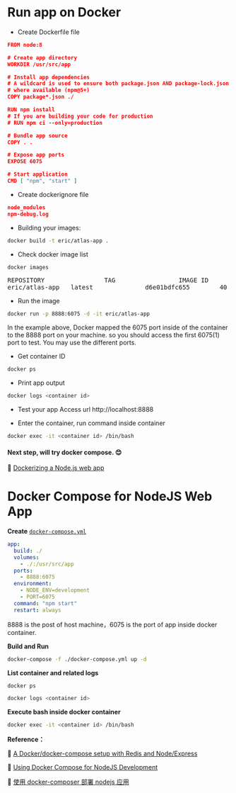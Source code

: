 # Run app on Docker

- Create Dockerfile file
```json
FROM node:8

# Create app directory
WORKDIR /usr/src/app

# Install app dependencies
# A wildcard is used to ensure both package.json AND package-lock.json are copied
# where available (npm@5+)
COPY package*.json ./

RUN npm install
# If you are building your code for production
# RUN npm ci --only=production

# Bundle app source
COPY . .

# Expose app ports
EXPOSE 6075

# Start application
CMD [ "npm", "start" ]
```

- Create dockerignore file
```json
node_modules
npm-debug.log
```

- Building your images:
```bash
docker build -t eric/atlas-app .
```

- Check docker image list
```bash
docker images
```

<pre>
REPOSITORY                TAG                 IMAGE ID            CREATED             SIZE
eric/atlas-app   latest              d6e01bdfc655        40 minutes ago      1.24GB
</pre>

- Run the image
```bash
docker run -p 8888:6075 -d -it eric/atlas-app
```
In the example above, Docker mapped the 6075 port inside of the container to the 8888 port on your machine. so you should access the first 6075(1) port to test. You may use the different ports.

- Get container ID
```bash
docker ps
```

- Print app output
```bash
docker logs <container id>
```

- Test your app
Access url http://localhost:8888

- Enter the container, run command inside container
```bash
docker exec -it <container id> /bin/bash
```

#### Next step, will try docker compose. 😊

🔗 [Dockerizing a Node.js web app](https://nodejs.org/en/docs/guides/nodejs-docker-webapp/)


# Docker Compose for NodeJS Web App

**Create** [`docker-compose.yml`](https://github.com/ericwdq/atlas-app/docker-compose.yml "docker-compose.yml")

```yml
app:
  build: ./
  volumes:
    - ./:/usr/src/app
  ports:
    - 8888:6075
  environment:
    - NODE_ENV=development
    - PORT=6075
  command: "npm start"
  restart: always
```

<!--more-->

8888 is the post of host machine，6075 is the port of app inside docker container.

**Build and Run**

```bash
docker-compose -f ./docker-compose.yml up -d
```

**List container and related logs**

```bash
docker ps
```

```bash
docker logs <container id>
```

**Execute bash inside docker container**

```bash
docker exec -it <container id> /bin/bash
```

**Reference：**

🔗 [A Docker/docker-compose setup with Redis and Node/Express](https://codewithhugo.com/setting-up-express-and-redis-with-docker-compose/)

🔗 [Using Docker Compose for NodeJS Development](https://blog.codeship.com/using-docker-compose-for-nodejs-development/)

🔗 [使用 docker-composer 部署 nodejs 应用](https://www.ddhigh.com/2017/11/01/docker-composer-nodejs.html)




